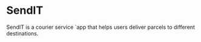 # SendIT
SendIT is a courier service `app that helps users deliver parcels to different destinations.
